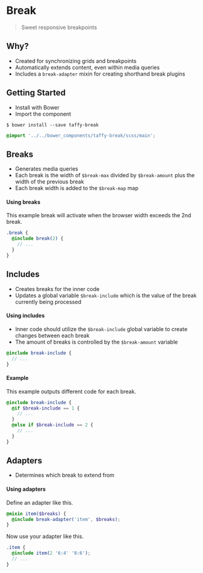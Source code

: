 Break
===

> Sweet responsive breakpoints

## Why?
+ Created for synchronizing grids and breakpoints
+ Automatically extends content, even within media queries
+ Includes a `break-adapter` mixin for creating shorthand break plugins

## Getting Started
+ Install with Bower
+ Import the component

```
$ bower install --save taffy-break
```

```scss
@import '../../bower_components/taffy-break/scss/main';
```

## Breaks
+ Generates media queries
+ Each break is the width of `$break-max` divided by `$break-amount` plus the width of the previous break
+ Each break width is added to the `$break-map` map

#### Using breaks

This example break will activate when the browser width exceeds the 2nd break.

```scss
.break {
  @include break(2) {
    // ...
  }
}
```

## Includes
+ Creates breaks for the inner code
+ Updates a global variable `$break-include` which is the value of the break currently being processed

#### Using includes
+ Inner code should utilize the `$break-include` global variable to create changes between each break
+ The amount of breaks is controlled by the `$break-amount` variable

```scss
@include break-include {
  // ...
}
```

#### Example

This example outputs different code for each break.

```scss
@include break-include {
  @if $break-include == 1 {
    // ...
  }
  @else if $break-include == 2 {
    // ...
  }
}
```

## Adapters
+ Determines which break to extend from

#### Using adapters

Define an adapter like this.

```scss
@mixin item($breaks) {
  @include break-adapter('item', $breaks);
}
```

Now use your adapter like this.

```scss
.item {
  @include item(2 '6:4' '8:6');
  // ...
}
```
